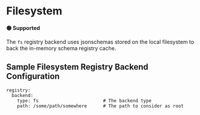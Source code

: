 # Filesystem

**🟢 Supported**

The `fs` registry backend uses jsonschemas stored on the local filesystem to back the in-memory schema registry cache.

## Sample Filesystem Registry Backend Configuration

```
registry:
  backend:
    type: fs                        # The backend type
    path: /some/path/somewhere      # The path to consider as root
```
